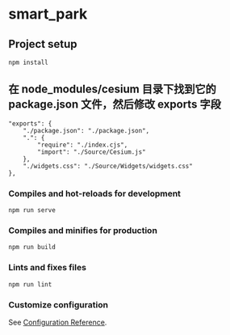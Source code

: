 # smart_park

## Project setup
```
npm install
```
## 在 node_modules/cesium 目录下找到它的 package.json 文件，然后修改 exports 字段
```
"exports": {
    "./package.json": "./package.json",
    ".": {
        "require": "./index.cjs",
        "import": "./Source/Cesium.js"
    },
    "./widgets.css": "./Source/Widgets/widgets.css"
},
```

### Compiles and hot-reloads for development
```
npm run serve
```

### Compiles and minifies for production
```
npm run build
```

### Lints and fixes files
```
npm run lint
```

### Customize configuration
See [Configuration Reference](https://cli.vuejs.org/config/).
